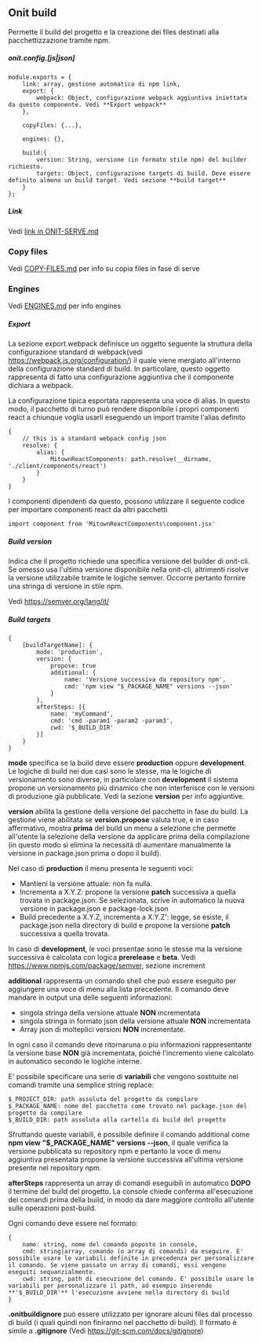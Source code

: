 ## Onit build

Permette il build del progetto e la creazione dei files destinati alla pacchettizzazione tramite npm. 

##### onit.config.[js|json]

```
module.exports = {
    link: array, gestione automatica di npm link,
    export: {
        webpack: Object, configurazione webpack aggiuntiva iniettata da questo componente. Vedi **Export webpack**
    },

    copyFiles: {...},
    
    engines: {},

    build:{
        version: String, versione (in formato stile npm) del builder richiesto.      
        targets: Object, configurazione targets di build. Deve essere definito almeno un build target. Vedi sezione **build target**
    }
};

```

##### Link
Vedi [link in ONIT-SERVE.md](./ONIT-SERVE.md)

### Copy files
Vedi [COPY-FILES.md](COPY-FILES.md) per info su copia files in fase di serve

### Engines
Vedi [ENGINES.md](ENGINES.md) per info engines

##### Export

La sezione export.webpack definisce un oggetto seguente la struttura della configurazione standard di webpack(vedi https://webpack.js.org/configuration/) il quale viene mergiato all'interno della configurazione standard di build. In particolare, questo oggetto rappresenta di fatto una configurazione aggiuntiva che il componente dichiara a webpack.

La configurazione tipica esportata rappresenta una voce di alias. In questo modo, il pacchetto di turno può rendere disponibile i propri componenti react  a chiunque voglia usarli eseguendo un import tramite l'alias definito

```
{
    // this is a standard webpack config json
    resolve: {
        alias: {
            MitownReactComponents: path.resolve(__dirname, './client/components/react')
        }
    }
}
```

I componenti dipendenti da questo, possono utilizzare il seguente codice per importare componenti react da altri pacchetti

```
import component from 'MitownReactComponents\component.jsx'
```

##### Build version
Indica che il progetto richiede una specifica versione del builder di onit-cli. Se omesso usa l'ultima versione disponibile nella onit-cli, altrimenti risolve la versione utilizzabile tramite le logiche semver. Occorre pertanto fornire una stringa di versione in stile npm.

Vedi https://semver.org/lang/it/

##### Build targets

```
{
    [buildTargetName]: {
        mode: 'production',
        version: {
            propose: true
            additional: {
                name: 'Versione successiva da repository npm',
                cmd: 'npm view "$_PACKAGE_NAME" versions --json'
            }
        },
        afterSteps: [{
            name: 'myCommand',
            cmd: 'cmd -param1 -param2 -param3',
            cwd: '$_BUILD_DIR'
        }]
    }
}
```

**mode** specifica se la build deve essere **production** oppure **development**. Le logiche di build nei due casi sono le stesse, ma le logiche di versionamento sono diverse, in particolare con **development** il sistema propone un versionamento più dinamico che non interferisce con le versioni di produzione già pubblicate. Vedi la sezione **version** per info aggiuntive.

**version** abilita la gestione della versione del pacchetto in fase du build. La gestione viene abilitata se **version.propose** valuta true, e in caso affermativo, mostra **prima** del build un menu a selezione che permette all'utente la selezione della versione da applicare prima della compilazione (in questo modo si elimina la necessità di aumentare manualmente la versione in package.json prima o dopo il build).

Nel caso di **production** il menu presenta le seguenti voci:

- Mantieni la versione attuale: non fa nulla.
- Incrementa a X.Y.Z: propone la versione **patch** successiva a quella trovata in package.json. Se selezionata, scrive in automatico la nuova versione in package.json e package-lock.json
- Build precedente a X.Y.Z, incrementa a X.Y.Z': legge, se esiste, il package.json nella directory di build e propone la versione **patch** successiva a quella trovata.

In caso di **development**, le voci presentae sono le stesse ma la versione successiva è calcolata con logica **prerelease** e **beta**. Vedi https://www.npmjs.com/package/semver, sezione increment

**additional** rappresenta un comando shell che può essere eseguito per aggiungere una voce di menu alla lista precedente. Il comando deve mandare in output una delle seguenti informazioni:
- singola stringa della versione attuale **NON** incrementata
- singola stringa in formato json della versione attuale **NON** incrementata
- Array json di molteplici versioni **NON** incrementate.

In ogni caso il comando deve ritornaruna o piu informazioni rappresentante la versione base **NON** già incrementata, poichè l'incremento viene calcolato in automatico secondo le logiche interne. 

E' possibile specificare una serie di **variabili** che vengono sostituite nei comandi tramite una semplice string replace:

```
$_PROJECT_DIR: path assoluta del progetto da compilare
$_PACKAGE_NAME: nome del pacchetto come trovato nel package.json del progetto da compilare
$_BUILD_DIR: path assoluta alla cartella di build del progetto
```

Sfruttando queste variabili, è possibile definire il comando additional come **npm view "$_PACKAGE_NAME" versions --json**, il quale verifica la versione pubblicata su repository npm e pertanto la voce di menu aggiuntiva presentata propone la versione successiva all'ultima versione presente nel repository npm.

**afterSteps** rappresenta un array di comandi eseguibili in automatico **DOPO** il termine del build del progetto. La console chiede conferma all'esecuzione dei comandi prima della build, in modo da dare maggiore controllo all'utente sulle operazioni post-build.

Ogni comando deve essere nel formato:

```
{
    name: string, nome del comando poposto in console,
    cmd: string|array, comando (o array di comandi) da eseguire. E' possibile usare le variabili definite in precedenza per personalizzare il comando. Se viene passato un array di comandi, essi vengono eseguiti sequanzialmente.
    cwd: string, path di esecuzione del comando. E' possibile usare le variabili per personalizzare il path, ad esempio inserendo **'$_BUILD_DIR'** l'esecuzione avviene nella directory di build
}
```

**.onitbuildignore** può essere utilizzato per ignorare alcuni files dal processo di build (i quali quindi non finiranno nel pacchetto di build). Il formato è simile a **.gitignore** (Vedi https://git-scm.com/docs/gitignore)

